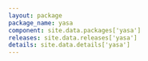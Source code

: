 ```yaml
---
layout: package
package_name: yasa
component: site.data.packages['yasa']
releases: site.data.releases['yasa']
details: site.data.details['yasa']
---
```

